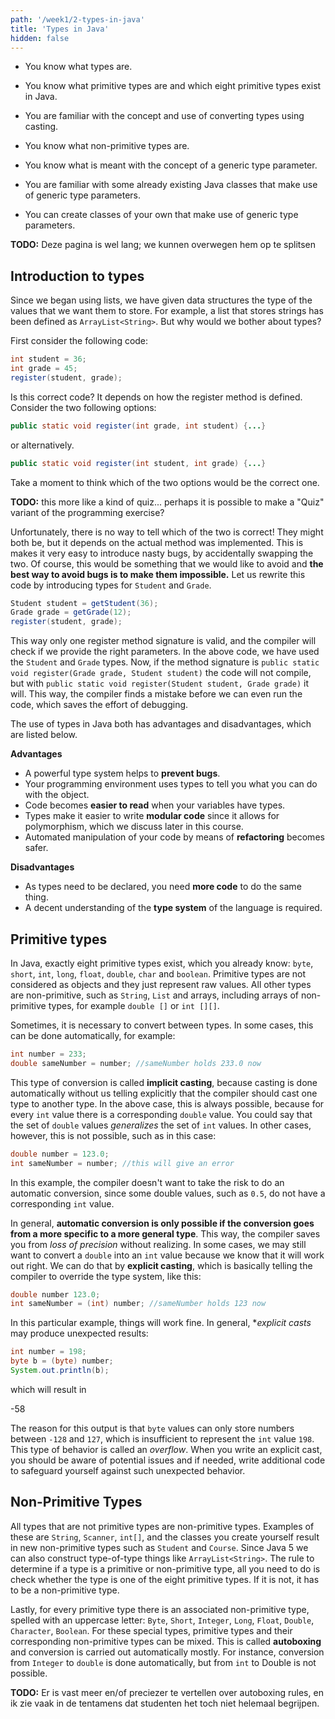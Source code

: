 ```yaml
---
path: '/week1/2-types-in-java'
title: 'Types in Java'
hidden: false
---
```


<text-box variant='learningObjectives' name='Learning Objectives'>

- You know what types are.

- You know what primitive types are and which eight primitive types exist in Java.

- You are familiar with the concept and use of converting types using casting.

- You know what non-primitive types are.

- You know what is meant with the concept of a generic type parameter.

- You are familiar with some already existing Java classes that make use of generic type parameters.

- You can create classes of your own that make use of generic type parameters.

</text-box>

**TODO:** Deze pagina is wel lang; we kunnen overwegen hem op te splitsen

## Introduction to types
Since we began using lists, we have given data structures the type of the values that we want them to store. For example, a list that stores strings has been defined as `ArrayList<String>`. But why would we bother about types?


<programming-exercise name="Which method?">

First consider the following code:
```java
int student = 36;
int grade = 45;
register(student, grade);
```
Is this correct code? It depends on how the register method is defined. Consider the two following options:
```java
public static void register(int grade, int student) {...}
```
or alternatively.
```java
public static void register(int student, int grade) {...}
```

Take a moment to think which of the two options would be the correct one.

**TODO:** this more like a kind of quiz... perhaps it is possible to make a "Quiz" variant of the programming exercise?

</programming-exercise>

Unfortunately, there is no way to tell which of the two is correct! They might both be, but it depends
on the actual method was implemented. This is makes it very easy to introduce nasty bugs, by accidentally
swapping the two. Of course, this would be something that we would like to avoid and
**the best way to avoid bugs is to make them impossible.**
Let us rewrite this code by introducing types for `Student` and `Grade`.
```java
Student student = getStudent(36);
Grade grade = getGrade(12);
register(student, grade);
```
This way only one register method signature is valid, and the compiler will check if we provide the right parameters.
In the above code, we have used the `Student` and `Grade` types. Now, if the method signature is
`public static void register(Grade grade, Student student)` the code will not compile,
but with `public static void register(Student student, Grade grade)` it will.
This way, the compiler finds a mistake before we can even run the code, which saves the effort of debugging.

The use of types in Java both has advantages and disadvantages, which are listed below.

<text-box title="Advantages and Disadvantages">

**Advantages**
* A powerful type system helps to **prevent bugs**.
* Your programming environment uses types to tell you what you can do with the object.
* Code becomes **easier to read** when your variables have types.
* Types make it easier to write **modular code** since it allows for polymorphism, which we discuss later in this course.
* Automated manipulation of your code by means of **refactoring** becomes safer.

**Disadvantages**
* As types need to be declared, you need **more code** to do the same thing.
* A decent understanding of the **type system** of the language is required.

</text-box>


## Primitive types

In Java, exactly eight primitive types exist, which you already know: `byte`, `short`, `int`, `long`, `float`, `double`, `char` and `boolean`. Primitive types are not considered as objects and they just represent raw values.
All other types are non-primitive, such as `String`, `List` and arrays, including arrays of non-primitive types, for example `double []` or `int [][]`.

Sometimes, it is necessary to convert between types. In some cases, this can be done automatically, for example:
```java
int number = 233;
double sameNumber = number; //sameNumber holds 233.0 now
```
This type of conversion is called **implicit casting**, because casting is done automatically without us telling explicitly that the compiler should cast one type to another type.
In the above case, this is always possible, because for every `int` value there is a corresponding `double` value. You could say that the set of `double` values _generalizes_ the set of `int` values.
In other cases, however, this is not possible, such as in this case:
```java
double number = 123.0;
int sameNumber = number; //this will give an error
```
In this example, the compiler doesn't want to take the risk to do an automatic conversion, since some double values, such as `0.5`, do not have a corresponding `int` value.

In general, **automatic conversion is only possible if the conversion goes from a more specific to a more general type**. This way, the compiler saves you from _loss of precision_ without realizing.
In some cases, we may still want to convert a `double` into an `int` value because we know that it will work out right.
We can do that by **explicit casting**, which is basically telling the compiler to override the type system, like this:
```java
double number 123.0;
int sameNumber = (int) number; //sameNumber holds 123 now
```

In this particular example, things will work fine. In general, **explicit casts*  may produce unexpected results:

```java
int number = 198;
byte b = (byte) number;
System.out.println(b);
```

which will result in

<sample-output>
-58
</sample-output>

The reason for this output is that `byte` values can only store numbers between `-128` and `127`, which is insufficient to represent
the `int` value `198`. This type of behavior is called an *overflow*. When you write an explicit cast, you should be aware of
potential issues and if needed, write additional code to safeguard yourself against such unexpected behavior.

## Non-Primitive Types

All types that are not primitive types are non-primitive types. Examples of these are `String`, `Scanner`, `int[]`, and the classes you create yourself result in new non-primitive types such as `Student` and `Course`.
Since Java 5 we can also construct type-of-type things like `ArrayList<String>`. The rule to determine if a type is a primitive or non-primitive type, all you need to do is check whether the type is one of
the eight primitive types. If it is not, it has to be a non-primitive type.

Lastly, for every primitive type there is an associated non-primitive type, spelled with an uppercase letter: `Byte`, `Short`, `Integer`, `Long`, `Float`, `Double`, `Character`, `Boolean`. For these special types, primitive types and their corresponding non-primitive types can be mixed. This is called **autoboxing** and conversion is carried out automatically mostly.
For instance, conversion from `Integer` to `double` is done automatically, but from `int` to Double is not possible.

**TODO:** Er is vast meer en/of preciezer te vertellen over autoboxing rules, en ik zie vaak in de tentamens dat studenten het toch niet helemaal begrijpen.
